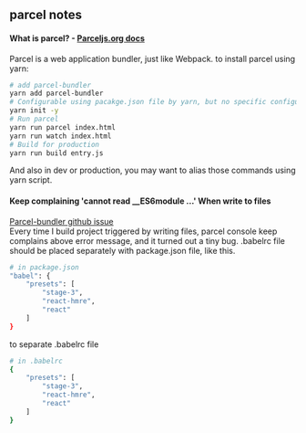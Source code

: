 parcel notes
------------

#### What is parcel? - [Parceljs.org docs](https://parceljs.org/getting_started.html)
Parcel is a web application bundler, just like Webpack. 
to install parcel using yarn:
```bash
# add parcel-bundler
yarn add parcel-bundler
# Configurable using pacakge.json file by yarn, but no specific configuration needed at first time.
yarn init -y
# Run parcel
yarn run parcel index.html
yarn run watch index.html
# Build for production
yarn run build entry.js
```
And also in dev or production, you may want to alias those commands using yarn script.


#### Keep complaining 'cannot read __ES6module ...' When write to files
[Parcel-bundler github issue](https://github.com/parcel-bundler/parcel/issues/927)  
Every time I build project triggered by writing files, parcel console keep complains
above error message, and it turned out a tiny bug. .babelrc file should be placed
separately with package.json file, like this.  
```bash
# in package.json
"babel": {
    "presets": [
        "stage-3",
        "react-hmre",
        "react"
    ]
}
```
to separate .babelrc file
```bash
# in .babelrc
{
    "presets": [
        "stage-3",
        "react-hmre",
        "react"
    ]
}
```



